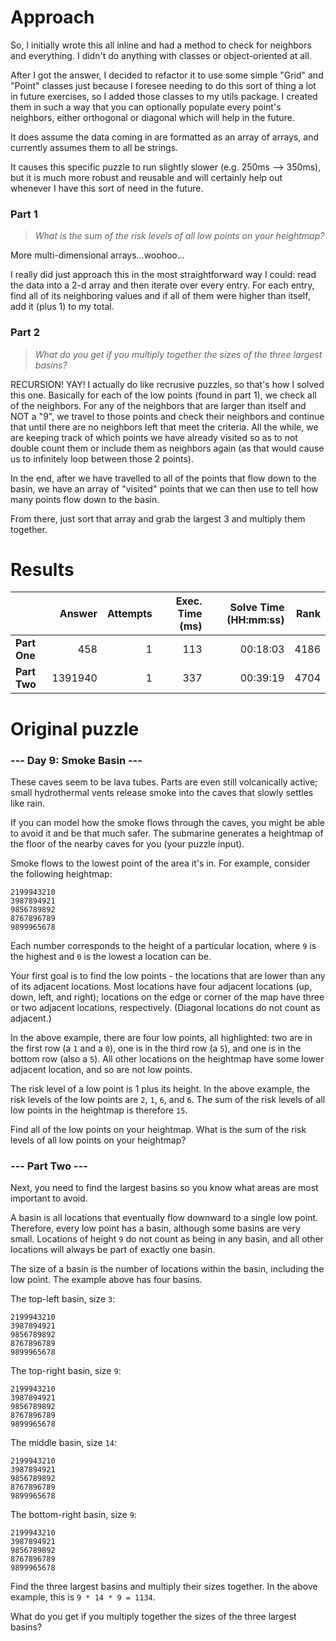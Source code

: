 # Approach
So, I initially wrote this all inline and had a method to check for neighbors and everything. I didn't do anything
with classes or object-oriented at all.

After I got the answer, I decided to refactor it to use some simple "Grid" and "Point" classes just because I foresee
needing to do this sort of thing a lot in future exercises, so I added those classes to my utils package. I created them
in such a way that you can optionally populate every point's neighbors, either orthogonal or diagonal which will help
in the future.

It does assume the data coming in are formatted as an array of arrays, and currently assumes them to all be strings.

It causes this specific puzzle to run slightly slower (e.g. 250ms --> 350ms), but it is much more robust and reusable
and will certainly help out whenever I have this sort of need in the future.

### Part 1
> _What is the sum of the risk levels of all low points on your heightmap?_

More multi-dimensional arrays...woohoo...

I really did just approach this in the most straightforward way I could: read the data into a 2-d array and then iterate
over every entry. For each entry, find all of its neighboring values and if all of them were higher than itself, add it (plus 1)
to my total.

### Part 2
> _What do you get if you multiply together the sizes of the three largest basins?_

RECURSION! YAY! I actually do like recrusive puzzles, so that's how I solved this one. Basically for each of the low
points (found in part 1), we check all of the neighbors. For any of the neighbors that are larger than itself and NOT
a "9", we travel to those points and check their neighbors and continue that until there are no neighbors left that meet
the criteria. All the while, we are keeping track of which points we have already visited so as to not double count them
or include them as neighbors again (as that would cause us to infinitely loop between those 2 points).

In the end, after we have travelled to all of the points that flow down to the basin, we have an array of "visited"
points that we can then use to tell how many points flow down to the basin.

From there, just sort that array and grab the largest 3 and multiply them together.


# Results

|              |  Answer | Attempts | Exec. Time (ms) | Solve Time (HH:mm:ss) | Rank |
|--------------|--------:|---------:|----------------:|----------------------:|-----:|
| **Part One** |     458 |        1 |             113 |              00:18:03 | 4186 |
| **Part Two** | 1391940 |        1 |             337 |              00:39:19 | 4704 |

# Original puzzle

### --- Day 9: Smoke Basin ---
These caves seem to be lava tubes. Parts are even still volcanically active; small hydrothermal vents release smoke into the caves that slowly settles like rain.

If you can model how the smoke flows through the caves, you might be able to avoid it and be that much safer. The submarine generates a heightmap of the floor of the nearby caves for you (your puzzle input).

Smoke flows to the lowest point of the area it's in. For example, consider the following heightmap:
```
2199943210
3987894921
9856789892
8767896789
9899965678
```
Each number corresponds to the height of a particular location, where `9` is the highest and `0` is the lowest a location can be.

Your first goal is to find the low points - the locations that are lower than any of its adjacent locations. Most locations have four adjacent locations (up, down, left, and right); locations on the edge or corner of the map have three or two adjacent locations, respectively. (Diagonal locations do not count as adjacent.)

In the above example, there are four low points, all highlighted: two are in the first row (a `1` and a `0`), one is in the third row (a `5`), and one is in the bottom row (also a `5`). All other locations on the heightmap have some lower adjacent location, and so are not low points.

The risk level of a low point is 1 plus its height. In the above example, the risk levels of the low points are `2`, `1`, `6`, and `6`. The sum of the risk levels of all low points in the heightmap is therefore `15`.

Find all of the low points on your heightmap. What is the sum of the risk levels of all low points on your heightmap?


### --- Part Two ---
Next, you need to find the largest basins so you know what areas are most important to avoid.

A basin is all locations that eventually flow downward to a single low point. Therefore, every low point has a basin, although some basins are very small. Locations of height `9` do not count as being in any basin, and all other locations will always be part of exactly one basin.

The size of a basin is the number of locations within the basin, including the low point. The example above has four basins.

The top-left basin, size `3`:
```
2199943210
3987894921
9856789892
8767896789
9899965678
```
The top-right basin, size `9`:
```
2199943210
3987894921
9856789892
8767896789
9899965678
```
The middle basin, size `14`:
```
2199943210
3987894921
9856789892
8767896789
9899965678
```
The bottom-right basin, size `9`:
```
2199943210
3987894921
9856789892
8767896789
9899965678
```
Find the three largest basins and multiply their sizes together. In the above example, this is `9 * 14 * 9 = 1134`.

What do you get if you multiply together the sizes of the three largest basins?
